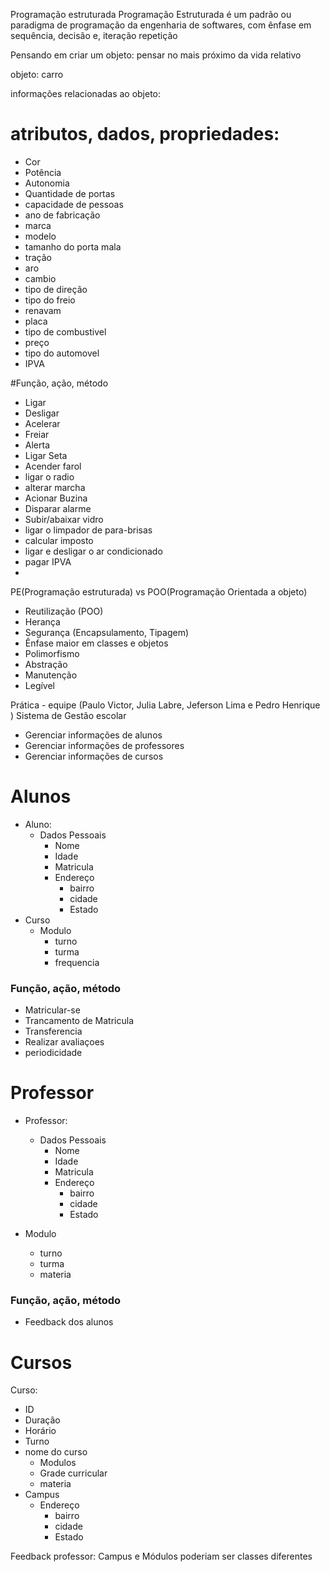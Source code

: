 Programação estruturada
Programação Estruturada é um padrão ou paradigma de programação da engenharia de softwares, com ênfase em sequência, decisão e, iteração
repetição


Pensando em criar um objeto: pensar no mais próximo da vida relativo

objeto: carro

informações relacionadas ao objeto:
# atributos, dados, propriedades:
- Cor
- Potência
- Autonomia
- Quantidade de portas
- capacidade de pessoas
- ano de fabricação
- marca
- modelo
- tamanho do porta mala
- tração
- aro 
- cambio
- tipo de direção
- tipo do freio 
- renavam
- placa
- tipo de combustivel
- preço
- tipo do automovel
- IPVA


#Função, ação, método

- Ligar
- Desligar
- Acelerar
- Freiar
- Alerta 
- Ligar Seta
- Acender farol
- ligar o radio
- alterar marcha
- Acionar Buzina
- Disparar alarme
- Subir/abaixar vidro
- ligar o limpador de para-brisas
- calcular imposto
- ligar e desligar o ar condicionado
- pagar IPVA
- 

PE(Programação estruturada) vs POO(Programação Orientada a objeto)
- Reutilização (POO)
- Herança
- Segurança (Encapsulamento, Tipagem)
- Ênfase maior em classes e objetos
- Polimorfismo
- Abstração
- Manutenção
- Legível


Prática - equipe (Paulo Victor, Julia Labre, Jeferson Lima e Pedro Henrique )
Sistema de Gestão escolar

- Gerenciar informações de alunos
- Gerenciar informações de professores
- Gerenciar informações de cursos

# Alunos
- Aluno:
     - Dados Pessoais
        - Nome
        - Idade
        - Matricula
        - Endereço
            - bairro
            - cidade
            - Estado
- Curso
    - Modulo
        - turno
        - turma
        - frequencia

### Função, ação, método
- Matricular-se
- Trancamento de Matricula
- Transferencia
- Realizar avaliaçoes
- periodicidade

# Professor
- Professor:
    - Dados Pessoais
        - Nome
        - Idade
        - Matricula
        - Endereço
            - bairro
            - cidade
            - Estado

- Modulo
    - turno
    - turma
    - materia
  

### Função, ação, método
- Feedback dos alunos
# Cursos
Curso:
- ID
- Duração
- Horário
- Turno
- nome do curso
    - Modulos
    - Grade curricular
    - materia
- Campus
    - Endereço
        - bairro
        - cidade
        - Estado


Feedback professor:
Campus e Módulos poderiam ser classes diferentes

